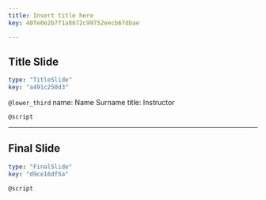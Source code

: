 ```yaml
---
title: Insert title here
key: 40fe0e2b7f1a8672c99752eecb67dbae

---
```

## Title Slide
  
```yaml
type: "TitleSlide"
key: "a491c250d3"
```


`@lower_third`
name: Name Surname
title: Instructor


`@script`



---
## Final Slide
  
```yaml
type: "FinalSlide"
key: "d9ce16df5a"
```


`@script`


